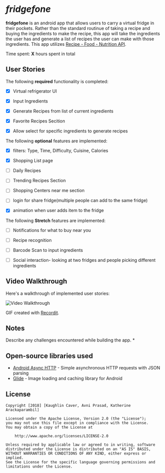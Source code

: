 # *fridgefone*

**fridgefone** is an android app that allows users to carry a virtual fridge in their pockets. Rather than the standard routinue of taking a recipe and buying the ingredients to make the recipe, this app will take the ingredients the user has and generate a list of recipes the user can make with those ingredients. This app utilizes [Recipe - Food - Nutrition API](https://market.mashape.com/spoonacular/recipe-food-nutrition#get-food-information). 

Time spent: **X** hours spent in total
## User Stories

The following **required** functionality is completed:

* [X] Virtual refrigerator UI
* [X] Input Ingredients
* [X] Generate Recipes from list of current ingredients
* [X] Favorite Recipes Secition
* [X] Allow select for specific ingredients to generate recipes


The following **optional** features are implemented:

* [X] filters: Type, Time, Difficulty, Cuisine, Calories
* [X] Shopping List page
* [ ] Daily Recipes
* [ ] Trending Recipes Section
* [ ] Shopping Centers near me section
* [ ] login for share fridge(multiple people can add to the same fridge)
* [X] animation when user adds item to the fridge


The following **Stretch** features are implemented:

* [ ] Notifications for what to buy near you
* [ ] Recipe recognition
* [ ] Barcode Scan to input ingredients
* [ ] Social interaction- looking at two fridges and people picking different ingredients



## Video Walkthrough

Here's a walkthrough of implemented user stories:

<img src='VIDEO GOES HERE' title='Video Walkthrough' width='' alt='Video Walkthrough' />

GIF created with [Recordit](http://recordit.co/).

## Notes

Describe any challenges encountered while building the app.
*

## Open-source libraries used

- [Android Async HTTP](https://github.com/loopj/android-async-http) - Simple asynchronous HTTP requests with JSON parsing
- [Glide](https://github.com/bumptech/glide) - Image loading and caching library for Android

## License

    Copyright [2018] [Kaughlin Caver, Avni Prasad, Katherine Arackaparambil]

    Licensed under the Apache License, Version 2.0 (the "License");
    you may not use this file except in compliance with the License.
    You may obtain a copy of the License at

        http://www.apache.org/licenses/LICENSE-2.0

    Unless required by applicable law or agreed to in writing, software
    distributed under the License is distributed on an "AS IS" BASIS,
    WITHOUT WARRANTIES OR CONDITIONS OF ANY KIND, either express or implied.
    See the License for the specific language governing permissions and
    limitations under the License.
